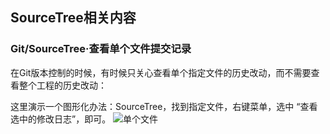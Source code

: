 ## SourceTree相关内容
### Git/SourceTree·查看单个文件提交记录
在Git版本控制的时候，有时候只关心查看单个指定文件的历史改动，而不需要查看整个工程的历史改动：

这里演示一个图形化办法：SourceTree，找到指定文件，右键菜单，选中 “查看选中的修改日志”，即可。
![单个文件](https://ask.qcloudimg.com/http-save/yehe-2698773/hnddew9vb6.png?imageView2/2/w/1620)

